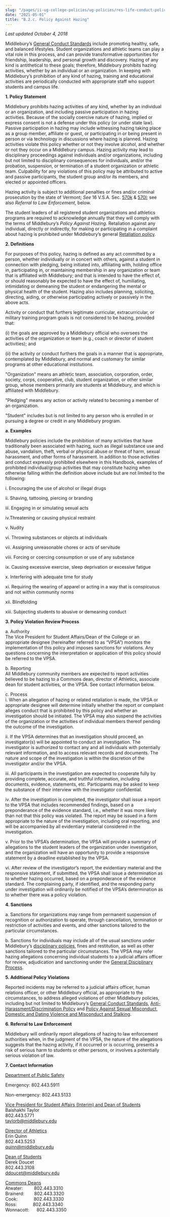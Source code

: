 ```yaml
---
slug: "/pages/ii-ug-college-policies/ug-policies/res-life-conduct-policies/hazing-policy"
date: "2021-05-01"
title: "B.2.c. Policy Against Hazing"
---
```


_Last updated October 4, 2018_

Middlebury’s [General Conduct Standards](/pages/ii-ug-college-policies/ug-policies/res-life-conduct-policies/genl-cond-standards) include promoting healthy, safe, and balanced lifestyles. Student organizations and athletic teams can play a vital role in this process, and can provide transformative opportunities for friendship, leadership, and personal growth and discovery. Hazing of any kind is antithetical to these goals; therefore, Middlebury prohibits hazing activities, whether by an individual or an organization. In keeping with Middlebury’s prohibition of any kind of hazing, training and educational activities are periodically conducted with appropriate staff who support students and campus life.

**1\. Policy Statement**

Middlebury prohibits hazing activities of any kind, whether by an individual or an organization, and including passive participation in hazing activities. Because of the socially coercive nature of hazing, implied or express consent is not a defense under this policy (or under state law). Passive participation in hazing may include witnessing hazing taking place as a group member, affiliate or guest, or participating in or being present in person or via technology in discussions where hazing is planned. Hazing activities violate this policy whether or not they involve alcohol, and whether or not they occur on a Middlebury campus. Hazing activity may lead to disciplinary proceedings against individuals and/or organizations, including but not limited to disciplinary consequences for individuals, and/or the probation, suspension, or termination of a student organization or athletic team. Culpability for any violations of this policy may be attributed to active and passive participants, the student group and/or its members, and elected or appointed officers.

Hazing activity is subject to additional penalties or fines and/or criminal prosecution by the state of Vermont; _See_ 16 V.S.A. Sec. [570k](http://legislature.vermont.gov/statutes/section/16/009/00570k) & [570l](http://legislature.vermont.gov/statutes/section/16/009/00570l); see also _Referral to Law Enforcement_, below.

The student leaders of all registered student organizations and athletics programs are required to acknowledge annually that they will comply with the terms of Middlebury’s _Policy Against Hazing_. Retaliation against any individual, directly or indirectly, for making or participating in a complaint about hazing is prohibited under Middlebury’s general [Retaliation policy](/pages/i-policies-for-all/genl-principles/respectful-behavior).

**2\. Definitions**

For purposes of this policy, hazing is defined as any act committed by a person, whether individually or in concert with others, against a student in connection with pledging, being initiated into, affiliating with, holding office in, participating in, or maintaining membership in any organization or team that is affiliated with Middlebury; and that is intended to have the effect of, or should reasonably be expected to have the effect of, humiliating, intimidating or demeaning the student or endangering the mental or physical health of the student. Hazing also includes planning, soliciting, directing, aiding, or otherwise participating actively or passively in the above acts.

Activity or conduct that furthers legitimate curricular, extracurricular, or military training program goals is not considered to be hazing, provided that:

(i) the goals are approved by a Middlebury official who oversees the activities of the organization or team (e.g., coach or director of student activities); and

(ii) the activity or conduct furthers the goals in a manner that is appropriate, contemplated by Middlebury, and normal and customary for similar programs at other educational institutions.

"Organization" means an athletic team, association, corporation, order, society, corps, cooperative, club, student organization, or other similar group, whose members primarily are students at Middlebury, and which is affiliated with Middlebury.

"Pledging" means any action or activity related to becoming a member of an organization.

"Student" includes but is not limited to any person who is enrolled in or pursuing a degree or credit in any Middlebury program.

**a. Examples**

Middlebury policies include the prohibition of many activities that have traditionally been associated with hazing, such as illegal substance use and abuse, vandalism, theft, verbal or physical abuse or threat of harm, sexual harassment, and other forms of harassment. In addition to those activities and conduct expressly prohibited elsewhere in this Handbook, examples of prohibited individual/group activities that may constitute hazing when otherwise falling within the definition above include but are not limited to the following:

i. Encouraging the use of alcohol or illegal drugs

ii. Shaving, tattooing, piercing or branding

iii. Engaging in or simulating sexual acts

iv.Threatening or causing physical restraint

v. Nudity

vi. Throwing substances or objects at individuals

vii. Assigning unreasonable chores or acts of servitude

viii. Forcing or coercing consumption or use of any substance

ix. Causing excessive exercise, sleep deprivation or excessive fatigue

x. Interfering with adequate time for study

xi. Requiring the wearing of apparel or acting in a way that is conspicuous and not within community norms

xii. Blindfolding

xiii. Subjecting students to abusive or demeaning conduct

**3\. Policy Violation Review Process**

<span>a. Authority</span>  
The Vice President for Student Affairs/Dean of the College or an appropriate designee (hereinafter referred to as “VPSA”) monitors the implementation of this policy and imposes sanctions for violations. Any questions concerning the interpretation or application of this policy should be referred to the VPSA.

<span>b. Reporting</span>  
All Middlebury community members are expected to report activities believed to be hazing to a Commons dean, director of Athletics, associate dean for student activities, or the VPSA. <span>See</span> contact information below.

<span>c. Process</span>  
i. When an allegation of hazing or related retaliation is made, the VPSA or appropriate designee will determine initially whether the report or complaint alleges conduct that is prohibited by this policy and whether an investigation should be initiated. The VPSA may also suspend the activities of the organization or the activities of individual members thereof pending the outcome of the investigation.

ii. If the VPSA determines that an investigation should proceed, an investigator(s) will be appointed to conduct an investigation. The investigator is authorized to contact any and all individuals with potentially relevant information, and to access relevant records and documents. The nature and scope of the investigation is within the discretion of the investigator and/or the VPSA.

iii. All participants in the investigation are expected to cooperate fully by providing complete, accurate, and truthful information, including documents, evidence, statements, etc. Participants may be asked to keep the substance of their interview with the investigator confidential.

iv. After the investigation is completed, the investigator shall issue a report to the VPSA that includes recommended findings, based on a preponderance of the evidence standard, i.e., whether it was more likely than not that this policy was violated. The report may be issued in a form appropriate to the nature of the investigation, including oral reporting, and will be accompanied by all evidentiary material considered in the investigation.

v. Prior to the VPSA’s determination, the VPSA will provide a summary of allegations to the student leaders of the organization under investigation, and the organization will have an opportunity to provide a responsive statement by a deadline established by the VPSA.

vi. After review of the investigator’s report, the evidentiary material and the responsive statement, if submitted, the VPSA shall issue a determination as to whether hazing occurred, based on a preponderance of the evidence standard. The complaining party, if identified, and the responding party under investigation will ordinarily be notified of the VPSA’s determination as to whether there was a policy violation.

**<span>4\. Sanctions</span>**

a. Sanctions for organizations may range from permanent suspension of recognition or authorization to operate, through cancellation, termination or restriction of activities and events, and other sanctions tailored to the particular circumstances.

b. Sanctions for individuals may include all of the usual sanctions under Middlebury’s [disciplinary policies](/pages/ii-ug-college-policies/ug-policies/res-life-conduct-policies/general-disciplinary-process#sanctions), fines and restitution, as well as other sanctions tailored to the particular circumstances. The VPSA may refer hazing allegations concerning individual students to a judicial affairs officer for review, adjudication and sanctioning under the [General Disciplinary Process](/pages/ii-ug-college-policies/ug-policies/res-life-conduct-policies/general-disciplinary-process).

**5\. Additional Policy Violations**

Reported incidents may be referred to a judicial affairs officer, human relations officer, or other Middlebury official, as appropriate to the circumstances, to address alleged violations of other Middlebury policies, including but not limited to Middlebury’s [General Conduct Standards](/pages/ii-ug-college-policies/ug-policies/res-life-conduct-policies/genl-cond-standards), [Anti-Harassment/Discrimination Policy](/pages/i-policies-for-all/non-discrim-policies/anti-harassment-discrimin) and [Policy Against Sexual Misconduct, Domestic and Dating Violence and Misconduct and Stalking](/pages/i-policies-for-all/non-discrim-policies/smdvs).

**6\. Referral to Law Enforcement**

Middlebury will ordinarily report allegations of hazing to law enforcement authorities when, in the judgment of the VPSA, the nature of the allegations suggests that the hazing activity, if it occurred or is occurring, presents a risk of serious harm to students or other persons, or involves a potentially serious violation of law.

**7\. Contact Information**

[Department of Public Safety](http://www.middlebury.edu/offices/health/publicsafety)

Emergency: 802.443.5911

Non-emergency: 802.443.5133

[Vice President for Student Affairs (Interim) and Dean of Students](http://www.middlebury.edu/student-life/staff/leadership)  
<span>Baishakhi Taylor</span>  
<span>802.443.5771</span>  
[taylorb@middlebury.edu](mailto:taylorb@middlebury.edu)

[Director of Athletics](http://athletics.middlebury.edu/information/directory/bios/quinn?view=bio)  
Erin Quinn  
802.443.5253  
[quinn@middlebury.edu](mailto:quinn@middlebury.edu)

[Dean of Students](http://www.middlebury.edu/student-life/activities/staffprofiles/node/516178)  
Derek Doucet  
802.443.3108  
[ddoucet@middlebury.edu](mailto:ddoucet@middlebury.edu)

[Commons Deans](http://www.middlebury.edu/studentlife/commons)  
Atwater:         802.443.3310  
Brainerd:        802.443.3320  
Cook:             802.443.3330  
Ross:             802.443.3340  
Wonnacott:      802.443.3350
